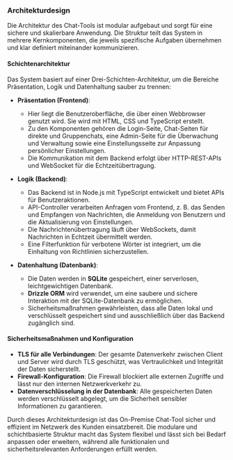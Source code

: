 ### **Architekturdesign**

Die Architektur des Chat-Tools ist modular aufgebaut und sorgt für eine sichere und skalierbare Anwendung. Die Struktur teilt das System in mehrere Kernkomponenten, die jeweils spezifische Aufgaben übernehmen und klar definiert miteinander kommunizieren.

#### **Schichtenarchitektur**

Das System basiert auf einer Drei-Schichten-Architektur, um die Bereiche Präsentation, Logik und Datenhaltung sauber zu trennen:

- **Präsentation (Frontend)**:

  - Hier liegt die Benutzeroberfläche, die über einen Webbrowser genutzt wird. Sie wird mit HTML, CSS und TypeScript erstellt.
  - Zu den Komponenten gehören die Login-Seite, Chat-Seiten für direkte und Gruppenchats, eine Admin-Seite für die Überwachung und Verwaltung sowie eine Einstellungsseite zur Anpassung persönlicher Einstellungen.
  - Die Kommunikation mit dem Backend erfolgt über HTTP-REST-APIs und WebSocket für die Echtzeitübertragung.

- **Logik (Backend)**:

  - Das Backend ist in Node.js mit TypeScript entwickelt und bietet APIs für Benutzeraktionen.
  - API-Controller verarbeiten Anfragen vom Frontend, z. B. das Senden und Empfangen von Nachrichten, die Anmeldung von Benutzern und die Aktualisierung von Einstellungen.
  - Die Nachrichtenübertragung läuft über WebSockets, damit Nachrichten in Echtzeit übermittelt werden.
  - Eine Filterfunktion für verbotene Wörter ist integriert, um die Einhaltung von Richtlinien sicherzustellen.

- **Datenhaltung (Datenbank)**:

  - Die Daten werden in **SQLite** gespeichert, einer serverlosen, leichtgewichtigen Datenbank.
  - **Drizzle ORM** wird verwendet, um eine saubere und sichere Interaktion mit der SQLite-Datenbank zu ermöglichen.
  - Sicherheitsmaßnahmen gewährleisten, dass alle Daten lokal und verschlüsselt gespeichert sind und ausschließlich über das Backend zugänglich sind.

#### **Sicherheitsmaßnahmen und Konfiguration**

- **TLS für alle Verbindungen**: Der gesamte Datenverkehr zwischen Client und Server wird durch TLS geschützt, was Vertraulichkeit und Integrität der Daten sicherstellt.
- **Firewall-Konfiguration**: Die Firewall blockiert alle externen Zugriffe und lässt nur den internen Netzwerkverkehr zu.
- **Datenverschlüsselung in der Datenbank**: Alle gespeicherten Daten werden verschlüsselt abgelegt, um die Sicherheit sensibler Informationen zu garantieren.

Durch dieses Architekturdesign ist das On-Premise Chat-Tool sicher und effizient im Netzwerk des Kunden einsatzbereit. Die modulare und schichtbasierte Struktur macht das System flexibel und lässt sich bei Bedarf anpassen oder erweitern, während alle funktionalen und sicherheitsrelevanten Anforderungen erfüllt werden.
